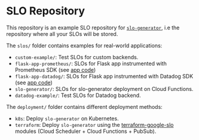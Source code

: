 # SLO Repository

This repository is an example SLO repository for [`slo-generator`](https://github.com/google/slo-generator), i.e the repository where all your
SLOs will be stored.

The `slos/` folder contains examples for real-world applications:
 
  * `custom-example/`: Test SLOs for custom backends.
  * `flask-app-prometheus/`: SLOs for Flask app instrumented with Prometheus
SDK (see [app code](https://github.com/ocervell/gunicorn-opentelemetry-poc/tree/arch/prometheus))
  * `flask-app-datadog/`: SLOs for Flask app instrumented with Datadog
SDK (see [app code](https://github.com/ocervell/gunicorn-opentelemetry-poc/tree/feature/datadog))
  * `slo-generator/`: SLOs for slo-generator deployment on Cloud Functions.
  * `datadog-example/`: Test SLOs for Datadog backend.
  
The `deployment/` folder contains different deployment methods:
* `k8s`: Deploy `slo-generator` on Kubernetes.
* `terraform`: Deploy `slo-generator` using the [terraform-google-slo](https://github.com/terraform-google-modules/terraform-google-slo) modules (Cloud Scheduler + Cloud Functions + PubSub).
